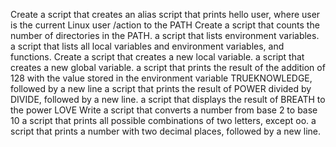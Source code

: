 Create a script that creates an alias
script that prints hello user, where user is the current Linux user
/action to the PATH
Create a script that counts the number of directories in the PATH.
a script that lists environment variables.
a script that lists all local variables and environment variables, and functions.
Create a script that creates a new local variable.
a script that creates a new global variable.
a script that prints the result of the addition of 128 with the value stored in the environment variable TRUEKNOWLEDGE, followed by a new line
a script that prints the result of POWER divided by DIVIDE, followed by a new line.
a script that displays the result of BREATH to the power LOVE
Write a script that converts a number from base 2 to base 10
 a script that prints all possible combinations of two letters, except oo.
a script that prints a number with two decimal places, followed by a new line.
